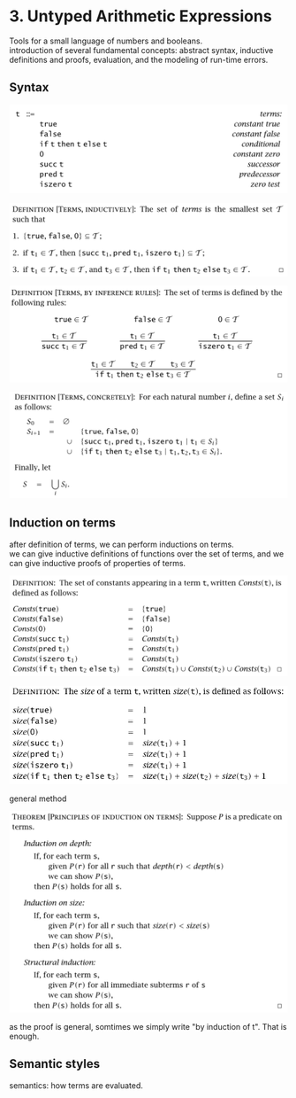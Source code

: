 # 3. Untyped Arithmetic Expressions

Tools for a small language of numbers and booleans.  
introduction of several fundamental concepts: abstract syntax, inductive definitions and proofs, evaluation, and the modeling of run-time errors.

## Syntax

![the grammar of Arith](vx_images/385472420268687.png)

![inductive definition of Arith](vx_images/199922520256554.png)

![shorthand of the same inductive definition](vx_images/325372920276720.png)

![recursive definition](vx_images/19644020269389.png)

## Induction on terms

after definition of terms, we can perform inductions on terms.  
we can give inductive definitions of functions over the set of terms, and we can give inductive proofs of properties of terms.

![Definition of Constants](vx_images/50155920265944.png)

![size of terms](vx_images/282875920261698.png)


general method

![](vx_images/89700421279578.png)

as the proof is general, somtimes we simply write "by induction of t". That is enough.

## Semantic styles

semantics: how terms are evaluated.